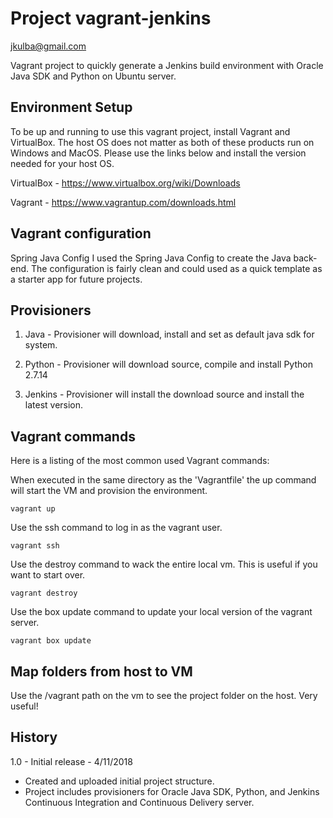 Project vagrant-jenkins
=================
jkulba@gmail.com

Vagrant project to quickly generate a Jenkins build environment with Oracle Java SDK and Python on Ubuntu server.

Environment Setup
-------
To be up and running to use this vagrant project, install Vagrant and VirtualBox.    The host OS does not matter as both of these products run on Windows and MacOS.   Please use the links below and install the version needed for your host OS.

VirtualBox - https://www.virtualbox.org/wiki/Downloads

Vagrant - https://www.vagrantup.com/downloads.html


Vagrant configuration
-
Spring Java Config
I used the Spring Java Config to create the Java back-end.  The configuration is fairly clean and could used as a quick template as a starter app for future projects.


Provisioners
-
1. Java - Provisioner will download, install and set as default java sdk for system.

1. Python - Provisioner will download source, compile and install Python 2.7.14

1. Jenkins - Provisioner will install the download source and install the latest version.


Vagrant commands
-
Here is a listing of the most common used Vagrant commands:

When executed in the same directory as the 'Vagrantfile' the up command will start the VM and provision the environment. 
```console
vagrant up
```

Use the ssh command to log in as the vagrant user.
```console
vagrant ssh
```

Use the destroy command to wack the entire local vm.  This is useful if you want to start over.
```console
vagrant destroy
```

Use the box update command to update your local version of the vagrant server.
```console
vagrant box update
```

Map folders from host to VM
-
Use the /vagrant path on the vm to see the project folder on the host.  Very useful!


History
-
1.0 - Initial release - 4/11/2018
* Created and uploaded initial project structure.
* Project includes provisioners for Oracle Java SDK, Python, and Jenkins Continuous Integration and Continuous Delivery server.
